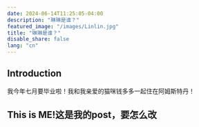 ```yaml
---
date: 2024-06-14T11:25:05-04:00
description: "琳琳是谁？"
featured_image: "/images/Linlin.jpg"
title: "琳琳是谁？"
disable_share: false
lang: "cn"
---
```

## Introduction

我今年七月要毕业啦！我和我亲爱的猫咪钱多多一起住在阿姆斯特丹！

## This is ME!这是我的post，要怎么改
